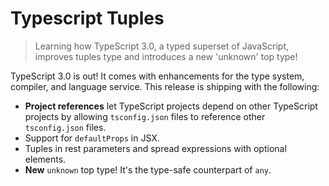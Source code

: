 # Typescript Tuples

> Learning how TypeScript 3.0, a typed superset of JavaScript, improves tuples type and introduces a new 'unknown' top type!

TypeScript 3.0 is out! It comes with enhancements for the type system, compiler, and language service. This release is shipping with the following:

- **Project references** let TypeScript projects depend on other TypeScript projects by allowing `tsconfig.json` files to reference other `tsconfig.json` files.
- Support for `defaultProps` in JSX.
- Tuples in rest parameters and spread expressions with optional elements.
- **New** `unknown` top type! It's the type-safe counterpart of `any`.
